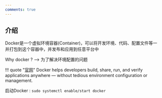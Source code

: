 ```yaml
---
comments: true
---
```


## 介绍

Docker是一个虚拟环境容器(Container)，可以将开发环境、代码、配置文件等一并打包到这个容器中，并发布和应用到任意平台中

Why docker ?  --> 为了解决环境配置的问题

!!! quote "[官网](https://www.docker.com/)"
    Docker helps developers build, share, run, and verify applications anywhere — without tedious environment configuration or management. 


启动Docker : `sudo systemctl enable/start docker`